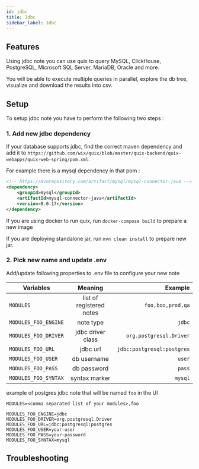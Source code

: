 ```yaml
---
id: jdbc
title: Jdbc
sidebar_label: Jdbc
---
```


## Features
Using jdbc note you can use quix to query MySQL, ClickHouse, PostgreSQL, Microsoft SQL Server, MariaDB, Oracle and more.

You will be able to execute multiple queries in parallel, explore the db tree, visualize and download the results into csv.


## Setup
To setup jdbc note you have to perform the following two steps :

### 1. Add new jdbc dependency
If your database supports jdbc, find the correct maven dependency and  add it to `https://github.com/wix/quix/blob/master/quix-backend/quix-webapps/quix-web-spring/pom.xml`.

For example there is a mysql dependency in that pom : 
```xml
<!-- https://mvnrepository.com/artifact/mysql/mysql-connector-java -->
<dependency>
    <groupId>mysql</groupId>
    <artifactId>mysql-connector-java</artifactId>
    <version>8.0.17</version>
</dependency>
```

If you are using docker to run quix, run `docker-compose build` to prepare a new image

If you are deploying standalone jar, run `mvn clean install` to prepare new jar. 

### 2. Pick new name and update .env

Add/update following properties to .env file to configure your new note    

| Variables        | Meaning           | Example  |
| ------------- |:-------------:| -----:|
| `MODULES`      | list of registered notes | `foo,boo,prod,qa` |
| `MODULES_FOO_ENGINE`      | note type | `jdbc` |
| `MODULES_FOO_DRIVER` | jdbc driver class      |   `org.postgresql.Driver` |
| `MODULES_FOO_URL` | jdbc url      |   `jdbc:postgresql:postgres` |
| `MODULES_FOO_USER` | db username      |   `user` |
| `MODULES_FOO_PASS` | db password      |   `pass` |
| `MODULES_FOO_SYNTAX` | syntax marker      |   `mysql` |


example of postgres jdbc note that will be named `foo` in the UI

```properties
MODULES=<comma separated list of your modules>,foo

MODULES_FOO_ENGINE=jdbc
MODULES_FOO_DRIVER=org.postgresql.Driver
MODULES_FOO_URL=jdbc:postgresql:postgres
MODULES_FOO_USER=your-user
MODULES_FOO_PASS=your-password
MODULES_FOO_SYNTAX=mysql
```

## Troubleshooting